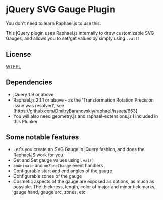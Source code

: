 # jQuery SVG Gauge Plugin

You don't need to learn Raphael.js to use this.

This jQuery plugin uses Raphael.js internally to draw customizable SVG Gauges, and allows you to set/get values by simply using `.val()`


## License

[WTFPL](http://en.wikipedia.org/wiki/WTFPL)


## Dependencies

* jQuery 1.9 or above
* Raphael.js 2.1.1 or above - as the 'Transformation Rotation Precision issue was resolved', see [https://github.com/DmitryBaranovskiy/raphael/issues/653]
* You will also need geometry.js and raphael-extensions.js I included in this Plunker


## Some notable features
* Let's you create an SVG Gauge in jQuery fashion, and does the RaphaelJS work for you
* Get and Set gauge values using `.val()`
* `onAnimate` and `onZoneChange` event handlers
* Configurable start and end angles of the gauge
* Configurable zones of the gauge
* Cosmetic aspects of the gauge are exposed as options, as much as possible. The thickness, length, color of major and minor tick marks, gauge hand, gauge arc, zones, etc


